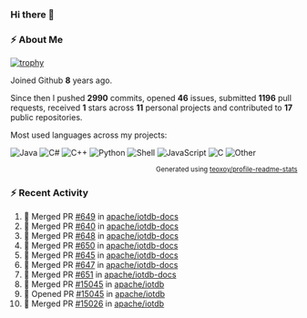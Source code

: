 ### Hi there 👋

### :zap: About Me

[![trophy](https://github-profile-trophy.vercel.app/?username=HTHou&theme=onedark)](https://github.com/ryo-ma/github-profile-trophy)
   
Joined Github **8** years ago.

Since then I pushed **2990** commits, opened **46** issues, submitted **1196** pull requests, received **1** stars across **11** personal projects and contributed to **17** public repositories.

Most used languages across my projects:

![Java](https://img.shields.io/static/v1?style=flat-square&label=%E2%A0%80&color=555&labelColor=%23b07219&message=Java%EF%B8%B189.3%25)
![C#](https://img.shields.io/static/v1?style=flat-square&label=%E2%A0%80&color=555&labelColor=%23178600&message=C%23%EF%B8%B13.9%25)
![C++](https://img.shields.io/static/v1?style=flat-square&label=%E2%A0%80&color=555&labelColor=%23f34b7d&message=C%2B%2B%EF%B8%B12.7%25)
![Python](https://img.shields.io/static/v1?style=flat-square&label=%E2%A0%80&color=555&labelColor=%233572A5&message=Python%EF%B8%B10.7%25)
![Shell](https://img.shields.io/static/v1?style=flat-square&label=%E2%A0%80&color=555&labelColor=%2389e051&message=Shell%EF%B8%B10.7%25)
![JavaScript](https://img.shields.io/static/v1?style=flat-square&label=%E2%A0%80&color=555&labelColor=%23f1e05a&message=JavaScript%EF%B8%B10.5%25)
![C](https://img.shields.io/static/v1?style=flat-square&label=%E2%A0%80&color=555&labelColor=%23555555&message=C%EF%B8%B10.4%25)
![Other](https://img.shields.io/static/v1?style=flat-square&label=%E2%A0%80&color=555&labelColor=%23ededed&message=Other%EF%B8%B11.4%25)

<p align="right"><sub>Generated using <a href="https://github.com/marketplace/actions/profile-readme-stats">teoxoy/profile-readme-stats</a></sub></p>


<!--![](https://github.com/HTHou/HTHou/blob/output/github-contribution-grid-snake.svg)-->

<!--![Haonan Hou's github stats](https://github-readme-stats.vercel.app/api?username=HTHou&count_private=true&show_icons=true&theme=onedark)-->

<!--![Haonan Hou's wakatime stats](https://github-readme-stats.vercel.app/api/wakatime?username=HTHou&layout=compact&theme=onedark)-->

<!--![Top Langs](https://github-readme-stats.vercel.app/api/top-langs/?username=HTHou&theme=onedark&layout=compact)-->

### :zap: Recent Activity
<!--START_SECTION:activity-->
1. 🎉 Merged PR [#649](https://github.com/apache/iotdb-docs/pull/649) in [apache/iotdb-docs](https://github.com/apache/iotdb-docs)
2. 🎉 Merged PR [#640](https://github.com/apache/iotdb-docs/pull/640) in [apache/iotdb-docs](https://github.com/apache/iotdb-docs)
3. 🎉 Merged PR [#648](https://github.com/apache/iotdb-docs/pull/648) in [apache/iotdb-docs](https://github.com/apache/iotdb-docs)
4. 🎉 Merged PR [#650](https://github.com/apache/iotdb-docs/pull/650) in [apache/iotdb-docs](https://github.com/apache/iotdb-docs)
5. 🎉 Merged PR [#645](https://github.com/apache/iotdb-docs/pull/645) in [apache/iotdb-docs](https://github.com/apache/iotdb-docs)
6. 🎉 Merged PR [#647](https://github.com/apache/iotdb-docs/pull/647) in [apache/iotdb-docs](https://github.com/apache/iotdb-docs)
7. 🎉 Merged PR [#651](https://github.com/apache/iotdb-docs/pull/651) in [apache/iotdb-docs](https://github.com/apache/iotdb-docs)
8. 🎉 Merged PR [#15045](https://github.com/apache/iotdb/pull/15045) in [apache/iotdb](https://github.com/apache/iotdb)
9. 💪 Opened PR [#15045](https://github.com/apache/iotdb/pull/15045) in [apache/iotdb](https://github.com/apache/iotdb)
10. 🎉 Merged PR [#15026](https://github.com/apache/iotdb/pull/15026) in [apache/iotdb](https://github.com/apache/iotdb)
<!--END_SECTION:activity-->

<!--
**HTHou/HTHou** is a ✨ _special_ ✨ repository because its `README.md` (this file) appears on your GitHub profile.

Here are some ideas to get you started:

- 🔭 I’m currently working on ...
- 🌱 I’m currently learning ...
- 👯 I’m looking to collaborate on ...
- 🤔 I’m looking for help with ...
- 💬 Ask me about ...
- 📫 How to reach me: ...
- 😄 Pronouns: ...
- ⚡ Fun fact: ...
-->
